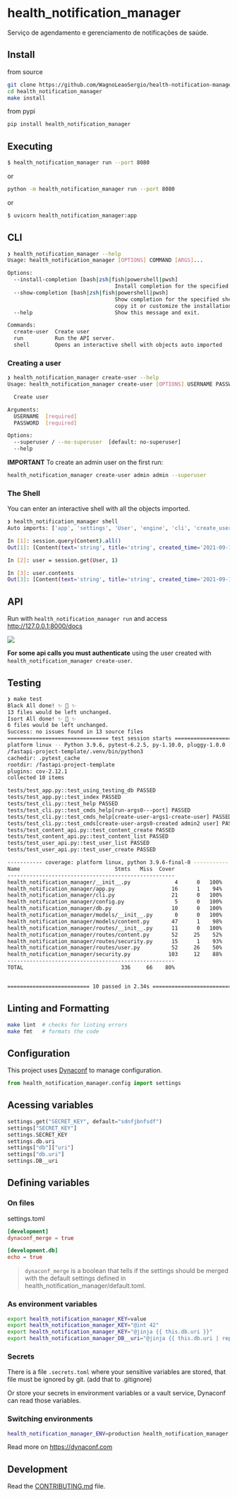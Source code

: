 # health_notification_manager

Serviço de agendamento e gerenciamento de notificações de saúde.

## Install

from source
```bash
git clone https://github.com/WagnoLeaoSergio/health-notification-manager health_notification_manager
cd health_notification_manager
make install
```

from pypi

```bash
pip install health_notification_manager
```

## Executing

```bash
$ health_notification_manager run --port 8080
```

or

```bash
python -m health_notification_manager run --port 8080
```

or

```bash
$ uvicorn health_notification_manager:app
```

## CLI

```bash
❯ health_notification_manager --help
Usage: health_notification_manager [OPTIONS] COMMAND [ARGS]...

Options:
  --install-completion [bash|zsh|fish|powershell|pwsh]
                                  Install completion for the specified shell.
  --show-completion [bash|zsh|fish|powershell|pwsh]
                                  Show completion for the specified shell, to
                                  copy it or customize the installation.
  --help                          Show this message and exit.

Commands:
  create-user  Create user
  run          Run the API server.
  shell        Opens an interactive shell with objects auto imported
```

### Creating a user

```bash
❯ health_notification_manager create-user --help
Usage: health_notification_manager create-user [OPTIONS] USERNAME PASSWORD

  Create user

Arguments:
  USERNAME  [required]
  PASSWORD  [required]

Options:
  --superuser / --no-superuser  [default: no-superuser]
  --help 
```

**IMPORTANT** To create an admin user on the first run:

```bash
health_notification_manager create-user admin admin --superuser
```

### The Shell

You can enter an interactive shell with all the objects imported.

```bash
❯ health_notification_manager shell       
Auto imports: ['app', 'settings', 'User', 'engine', 'cli', 'create_user', 'select', 'session', 'Content']

In [1]: session.query(Content).all()
Out[1]: [Content(text='string', title='string', created_time='2021-09-14T19:25:00.050441', user_id=1, slug='string', id=1, published=False, tags='string')]

In [2]: user = session.get(User, 1)

In [3]: user.contents
Out[3]: [Content(text='string', title='string', created_time='2021-09-14T19:25:00.050441', user_id=1, slug='string', id=1, published=False, tags='string')]
```

## API

Run with `health_notification_manager run` and access http://127.0.0.1:8000/docs

![](https://raw.githubusercontent.com/rochacbruno/fastapi-project-template/master/docs/api.png)


**For some api calls you must authenticate** using the user created with `health_notification_manager create-user`.

## Testing

``` bash
❯ make test
Black All done! ✨ 🍰 ✨
13 files would be left unchanged.
Isort All done! ✨ 🍰 ✨
6 files would be left unchanged.
Success: no issues found in 13 source files
================================ test session starts ===========================
platform linux -- Python 3.9.6, pytest-6.2.5, py-1.10.0, pluggy-1.0.0 -- 
/fastapi-project-template/.venv/bin/python3
cachedir: .pytest_cache
rootdir: /fastapi-project-template
plugins: cov-2.12.1
collected 10 items                                                                                                                               

tests/test_app.py::test_using_testing_db PASSED                           [ 10%]
tests/test_app.py::test_index PASSED                                      [ 20%]
tests/test_cli.py::test_help PASSED                                       [ 30%]
tests/test_cli.py::test_cmds_help[run-args0---port] PASSED                [ 40%]
tests/test_cli.py::test_cmds_help[create-user-args1-create-user] PASSED   [ 50%]
tests/test_cli.py::test_cmds[create-user-args0-created admin2 user] PASSED[ 60%]
tests/test_content_api.py::test_content_create PASSED                     [ 70%]
tests/test_content_api.py::test_content_list PASSED                       [ 80%]
tests/test_user_api.py::test_user_list PASSED                             [ 90%]
tests/test_user_api.py::test_user_create PASSED                           [100%]

----------- coverage: platform linux, python 3.9.6-final-0 -----------
Name                              Stmts   Miss  Cover
-----------------------------------------------------
health_notification_manager/__init__.py              4      0   100%
health_notification_manager/app.py                  16      1    94%
health_notification_manager/cli.py                  21      0   100%
health_notification_manager/config.py                5      0   100%
health_notification_manager/db.py                   10      0   100%
health_notification_manager/models/__init__.py       0      0   100%
health_notification_manager/models/content.py       47      1    98%
health_notification_manager/routes/__init__.py      11      0   100%
health_notification_manager/routes/content.py       52     25    52%
health_notification_manager/routes/security.py      15      1    93%
health_notification_manager/routes/user.py          52     26    50%
health_notification_manager/security.py            103     12    88%
-----------------------------------------------------
TOTAL                               336     66    80%


========================== 10 passed in 2.34s ==================================

```

## Linting and Formatting

```bash
make lint  # checks for linting errors
make fmt   # formats the code
```


## Configuration

This project uses [Dynaconf](https://dynaconf.com) to manage configuration.

```py
from health_notification_manager.config import settings
```

## Acessing variables

```py
settings.get("SECRET_KEY", default="sdnfjbnfsdf")
settings["SECRET_KEY"]
settings.SECRET_KEY
settings.db.uri
settings["db"]["uri"]
settings["db.uri"]
settings.DB__uri
```

## Defining variables

### On files

settings.toml

```toml
[development]
dynaconf_merge = true

[development.db]
echo = true
```

> `dynaconf_merge` is a boolean that tells if the settings should be merged with the default settings defined in health_notification_manager/default.toml.

### As environment variables
```bash
export health_notification_manager_KEY=value
export health_notification_manager_KEY="@int 42"
export health_notification_manager_KEY="@jinja {{ this.db.uri }}"
export health_notification_manager_DB__uri="@jinja {{ this.db.uri | replace('db', 'data') }}"
```

### Secrets

There is a file `.secrets.toml` where your sensitive variables are stored,
that file must be ignored by git. (add that to .gitignore)

Or store your secrets in environment variables or a vault service, Dynaconf
can read those variables.

### Switching environments

```bash
health_notification_manager_ENV=production health_notification_manager run
```

Read more on https://dynaconf.com

## Development

Read the [CONTRIBUTING.md](CONTRIBUTING.md) file.
